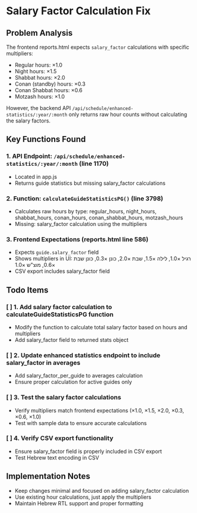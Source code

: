 # Salary Factor Calculation Fix

## Problem Analysis
The frontend reports.html expects `salary_factor` calculations with specific multipliers:
- Regular hours: ×1.0
- Night hours: ×1.5 
- Shabbat hours: ×2.0
- Conan (standby) hours: ×0.3
- Conan Shabbat hours: ×0.6
- Motzash hours: ×1.0

However, the backend API `/api/schedule/enhanced-statistics/:year/:month` only returns raw hour counts without calculating the salary factors.

## Key Functions Found

### 1. API Endpoint: `/api/schedule/enhanced-statistics/:year/:month` (line 1170)
- Located in app.js
- Returns guide statistics but missing salary_factor calculations

### 2. Function: `calculateGuideStatisticsPG()` (line 3798)
- Calculates raw hours by type: regular_hours, night_hours, shabbat_hours, conan_hours, conan_shabbat_hours, motzash_hours
- Missing: salary_factor calculation using the multipliers

### 3. Frontend Expectations (reports.html line 586)
- Expects `guide.salary_factor` field 
- Shows multipliers in UI: רגיל ×1.0, לילה ×1.5, שבת ×2.0, כונן ×0.3, כונן שבת ×0.6, מוצ"ש ×1.0
- CSV export includes salary_factor field

## Todo Items

### [ ] 1. Add salary factor calculation to calculateGuideStatisticsPG function
- Modify the function to calculate total salary factor based on hours and multipliers
- Add salary_factor field to returned stats object

### [ ] 2. Update enhanced statistics endpoint to include salary_factor in averages
- Add salary_factor_per_guide to averages calculation
- Ensure proper calculation for active guides only

### [ ] 3. Test the salary factor calculations
- Verify multipliers match frontend expectations (×1.0, ×1.5, ×2.0, ×0.3, ×0.6, ×1.0)
- Test with sample data to ensure accurate calculations

### [ ] 4. Verify CSV export functionality
- Ensure salary_factor field is properly included in CSV export
- Test Hebrew text encoding in CSV

## Implementation Notes
- Keep changes minimal and focused on adding salary_factor calculation
- Use existing hour calculations, just apply the multipliers
- Maintain Hebrew RTL support and proper formatting